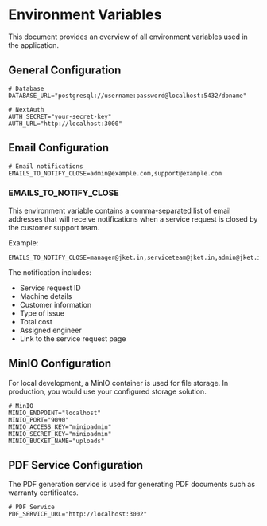 # Environment Variables

This document provides an overview of all environment variables used in the application.

## General Configuration

```env
# Database
DATABASE_URL="postgresql://username:password@localhost:5432/dbname"

# NextAuth
AUTH_SECRET="your-secret-key"
AUTH_URL="http://localhost:3000"
```

## Email Configuration

```env
# Email notifications
EMAILS_TO_NOTIFY_CLOSE=admin@example.com,support@example.com
```

### EMAILS_TO_NOTIFY_CLOSE

This environment variable contains a comma-separated list of email addresses that will receive notifications when a service request is closed by the customer support team.

Example:
```
EMAILS_TO_NOTIFY_CLOSE=manager@jket.in,serviceteam@jket.in,admin@jket.in
```

The notification includes:
- Service request ID
- Machine details
- Customer information
- Type of issue
- Total cost
- Assigned engineer
- Link to the service request page

## MinIO Configuration

For local development, a MinIO container is used for file storage. In production, you would use your configured storage solution.

```env
# MinIO
MINIO_ENDPOINT="localhost"
MINIO_PORT="9090"
MINIO_ACCESS_KEY="minioadmin"
MINIO_SECRET_KEY="minioadmin"
MINIO_BUCKET_NAME="uploads"
```

## PDF Service Configuration

The PDF generation service is used for generating PDF documents such as warranty certificates.

```env
# PDF Service
PDF_SERVICE_URL="http://localhost:3002"
``` 